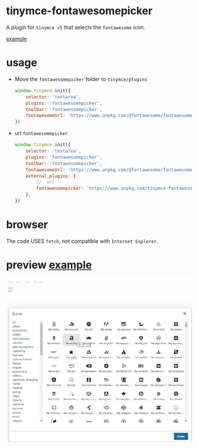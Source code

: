 # tinymce-fontawesomepicker
A plugin for `tinymce v5` that selects the `fontawesome` icon.

[example](http://gitpages.wo2.me/tinymce-fontawesomepicker/)


# usage
- Move the `fontawesomepicker` folder to `tinymce/plugins`
    ```js
    window.tinymce.init({
        selector: 'textarea',
        plugins: 'fontawesomepicker',
        toolbar: 'fontawesomepicker',
        fontawesomeUrl: 'https://www.unpkg.com/@fortawesome/fontawesome-free@5.14.0/css/all.min.css'
    })
    ```

- url `fontawesomepicker`
    ```js
    window.tinymce.init({
        selector: 'textarea',
        plugins: 'fontawesomepicker',
        toolbar: 'fontawesomepicker',
        fontawesomeUrl: 'https://www.unpkg.com/@fortawesome/fontawesome-free@5.14.0/css/all.min.css',
        external_plugins: {
            //  url
            fontawesomepicker: 'https://www.unpkg.com/tinymce-fontawesomepicker/fontawesomepicker/plugin.min.js'
        },
    })
    ```


# browser
The code USES `fetch`, not compatible with `Internet Explorer`.


# preview [example](http://gitpages.wo2.me/tinymce-fontawesomepicker/)
![image](image.jpg)
